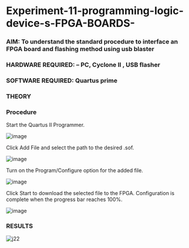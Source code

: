 # Experiment-11-programming-logic-device-s-FPGA-BOARDS-
 ### AIM: To understand the standard procedure to interface an FPGA board and flashing method using usb blaster 
### HARDWARE REQUIRED:  – PC, Cyclone II , USB flasher
### SOFTWARE REQUIRED:   Quartus prime
### THEORY 

### Procedure 
Start the Quartus II Programmer.

![image](https://user-images.githubusercontent.com/94911373/174226307-6d3bbc97-8400-4436-ba3a-03d1793f48f7.png)



Click Add File and select the path to the desired .sof.


![image](https://user-images.githubusercontent.com/94911373/174226329-79c08292-c86a-4c4f-b1a1-44076e977e8d.png)




Turn on the Program/Configure option for the added file.



![image](https://user-images.githubusercontent.com/94911373/174226360-3fca339b-9be0-49e5-b5ec-001b0c422dbd.png)



Click Start to download the selected file to the FPGA. Configuration is complete when the progress bar reaches 100%.
 

![image](https://user-images.githubusercontent.com/94911373/174226379-8824d06b-acac-4337-b40a-35e0d96a65bf.png)
























### RESULTS 
![j22](https://user-images.githubusercontent.com/94911373/174226816-da6ec4c1-ce74-49f0-bdd1-e7e6ee71a76c.jpeg)


